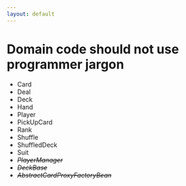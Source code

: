 ```yaml
---
layout: default
---
```


# Domain code should **not** use programmer jargon

* Card
* Deal
* Deck
* Hand
* Player
* PickUpCard
* Rank
* Shuffle
* ShuffledDeck
* Suit
* ~~*PlayerManager*~~
* ~~*DeckBase*~~
* ~~*AbstractCardProxyFactoryBean*~~


